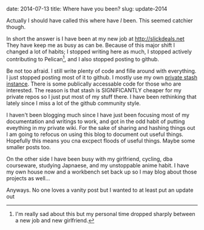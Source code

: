 date: 2014-07-13
title: Where have you been?
slug: update-2014

Actually I should have called this where have *I* been. This seemed catchier though.

In short the answer is I have been at my new job at http://slickdeals.net They have keep me as busy as can be. Because of this major shift I changed a lot of habits; I stopped writing here as much, I stopped actively contributing to Pelican[^PEL], and I also stopped posting to github.

Be not too afraid. I still write plenty of code and fille around with everything. I just stopped posting most of it to github. I mostly use my own [private stash instance](http://stash.bunni.biz). There is some publically accessable code for those who are interested. The reason is that stash is SIGNIFICANTLY cheaper for my private repos so I just put most of my stuff there. I have been rethinking that lately since I miss a lot of the github community style.

[^PEL]: I'm really sad about this but my personal time dropped sharply between a new job and new girlfriend.

I haven't been blogging much since I have just been focusing most of my documentation and writings to work, and got in the odd habit of putting eveything in my private wiki. For the sake of sharing and hashing things out I am going to refocus on using this blog to document out useful things. Hopefully this means you cna excpect floods of useful things. Maybe some smaller posts too.

On the other side I have been busy with my girlfriend, cycling, dba courseware, studying Japnaese, and my unstoppable anime habit. I have my own house now and a workbench set back up so I may blog about those projects as well...

Anyways. No one loves a vanity post but I wanted to at least put an update out

